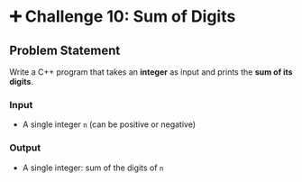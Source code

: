 # ➕ Challenge 10: Sum of Digits

## Problem Statement

Write a C++ program that takes an **integer** as input and prints the **sum of its digits**.

### Input
- A single integer `n` (can be positive or negative)

### Output
- A single integer: sum of the digits of `n`
